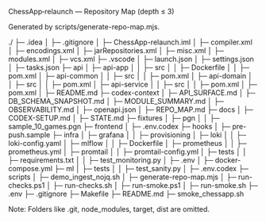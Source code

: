 ChessApp‑relaunch — Repository Map (depth ≤ 3)

Generated by scripts/generate-repo-map.mjs.

./
├─ .idea
│  ├─ .gitignore
│  ├─ ChessApp-relaunch.iml
│  ├─ compiler.xml
│  ├─ encodings.xml
│  ├─ jarRepositories.xml
│  ├─ misc.xml
│  ├─ modules.xml
│  ├─ vcs.xml
├─ .vscode
│  ├─ launch.json
│  ├─ settings.json
│  ├─ tasks.json
├─ api
│  ├─ api-app
│  │  ├─ src
│  │  ├─ Dockerfile
│  │  ├─ pom.xml
│  ├─ api-common
│  │  ├─ src
│  │  ├─ pom.xml
│  ├─ api-domain
│  │  ├─ src
│  │  ├─ pom.xml
│  ├─ api-service
│  │  ├─ src
│  │  ├─ pom.xml
│  ├─ pom.xml
│  ├─ README.md
├─ codex-context
│  ├─ API_SURFACE.md
│  ├─ DB_SCHEMA_SNAPSHOT.md
│  ├─ MODULE_SUMMARY.md
│  ├─ OBSERVABILITY.md
│  ├─ openapi.json
│  ├─ REPO_MAP.md
├─ docs
│  ├─ CODEX-SETUP.md
│  ├─ STATE.md
├─ fixtures
│  ├─ pgn
│  │  ├─ sample_10_games.pgn
├─ frontend
│  ├─ .env.codex
├─ hooks
│  ├─ pre-push.sample
├─ infra
│  ├─ grafana
│  │  ├─ provisioning
│  ├─ loki
│  │  ├─ loki-config.yaml
│  ├─ mlflow
│  │  ├─ Dockerfile
│  ├─ prometheus
│  │  ├─ prometheus.yml
│  ├─ promtail
│  │  ├─ promtail-config.yml
│  ├─ tests
│  │  ├─ requirements.txt
│  │  ├─ test_monitoring.py
│  ├─ .env
│  ├─ docker-compose.yml
├─ ml
│  ├─ tests
│  │  ├─ test_sanity.py
│  ├─ .env.codex
├─ scripts
│  ├─ demo_ingest_nojq.sh
│  ├─ generate-repo-map.mjs
│  ├─ run-checks.ps1
│  ├─ run-checks.sh
│  ├─ run-smoke.ps1
│  ├─ run-smoke.sh
├─ .env
├─ .gitignore
├─ Makefile
├─ README.md
├─ smoke_chessapp.sh

Note: Folders like .git, node_modules, target, dist are omitted.